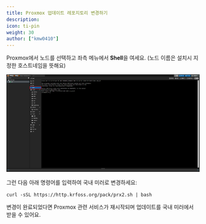 ```yaml
---
title: Proxmox 업데이트 레포지토리 변경하기
description: 
icon: ti-pin
weight: 30
author: ["kmw0410"]
---
```


Proxmox에서 노드를 선택하고 좌측 메뉴에서 **Shell**을 여세요. (노드 이름은 설치시 지정한 호스트네임을 뜻해요)

![](./1.png)

그런 다음 아래 명령어를 입력하여 국내 미러로 변경하세요:
```
curl -sSL https://http.krfoss.org/pack/prx2.sh | bash
```

변경이 완료되었다면 Proxmox 관련 서비스가 재시작되며 업데이트를 국내 미러에서 받을 수 있어요.